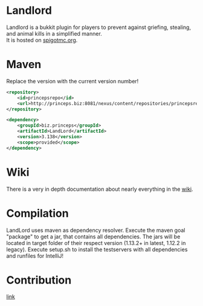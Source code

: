 Landlord
========

Landlord is a bukkit plugin for players to prevent against griefing, stealing, and animal kills in a simplified manner.  
It is hosted on [spigotmc.org](https://www.spigotmc.org/resources/beta-landlord-2.44398/).

Maven
=====
Replace the version with the current version number!
```xml
<repository>
    <id>princepsrepo</id>
    <url>http://princeps.biz:8081/nexus/content/repositories/princepsrepo/</url>
</repository>

<dependency>
    <groupId>biz.princeps</groupId>
    <artifactId>LandLord</artifactId>
    <version>3.138</version>
    <scope>provided</scope>
</dependency>
```

Wiki
====
There is a very in depth documentation about nearly everything in the
[wiki](https://gitlab.com/princeps/LandLord/wikis/home).

Compilation
================

LandLord uses maven as dependency resolver. Execute the maven goal "package" to get a jar, that contains all dependencies.
The jars will be located in target folder of their respect version (1.13.2+ in latest, 1.12.2 in legacy). 
Execute setup.sh to install the testservers with all dependencies and runfiles for IntelliJ!

Contribution
============
[link](https://gitlab.com/princeps/LandLord/blob/master/CONTRIBUTING.md)